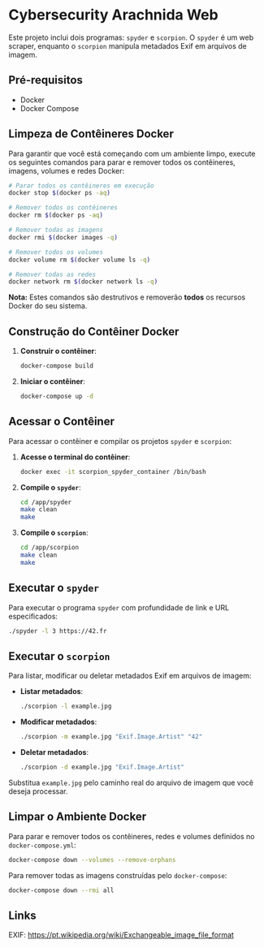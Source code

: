 
# Cybersecurity Arachnida Web

Este projeto inclui dois programas: `spyder` e `scorpion`. O `spyder` é um web scraper, enquanto o `scorpion` manipula metadados Exif em arquivos de imagem.

## Pré-requisitos

- Docker
- Docker Compose

## Limpeza de Contêineres Docker

Para garantir que você está começando com um ambiente limpo, execute os seguintes comandos para parar e remover todos os contêineres, imagens, volumes e redes Docker:

```sh
# Parar todos os contêineres em execução
docker stop $(docker ps -aq)

# Remover todos os contêineres
docker rm $(docker ps -aq)

# Remover todas as imagens
docker rmi $(docker images -q)

# Remover todos os volumes
docker volume rm $(docker volume ls -q)

# Remover todas as redes
docker network rm $(docker network ls -q)
```

**Nota:** Estes comandos são destrutivos e removerão **todos** os recursos Docker do seu sistema.

## Construção do Contêiner Docker

1. **Construir o contêiner**:
    ```sh
    docker-compose build
    ```

2. **Iniciar o contêiner**:
    ```sh
    docker-compose up -d
    ```

## Acessar o Contêiner

Para acessar o contêiner e compilar os projetos `spyder` e `scorpion`:

1. **Acesse o terminal do contêiner**:
    ```sh
    docker exec -it scorpion_spyder_container /bin/bash
    ```

2. **Compile o `spyder`**:
    ```sh
    cd /app/spyder
    make clean
    make
    ```

3. **Compile o `scorpion`**:
    ```sh
    cd /app/scorpion
    make clean
    make
    ```

## Executar o `spyder`

Para executar o programa `spyder` com profundidade de link e URL especificados:

```sh
./spyder -l 3 https://42.fr
```

## Executar o `scorpion`

Para listar, modificar ou deletar metadados Exif em arquivos de imagem:

- **Listar metadados**:
    ```sh
    ./scorpion -l example.jpg
    ```

- **Modificar metadados**:
    ```sh
    ./scorpion -m example.jpg "Exif.Image.Artist" "42"
    ```

- **Deletar metadados**:
    ```sh
    ./scorpion -d example.jpg "Exif.Image.Artist"
    ```

Substitua `example.jpg` pelo caminho real do arquivo de imagem que você deseja processar.

## Limpar o Ambiente Docker

Para parar e remover todos os contêineres, redes e volumes definidos no `docker-compose.yml`:

```sh
docker-compose down --volumes --remove-orphans
```

Para remover todas as imagens construídas pelo `docker-compose`:

```sh
docker-compose down --rmi all
```

## Links

EXIF: https://pt.wikipedia.org/wiki/Exchangeable_image_file_format
